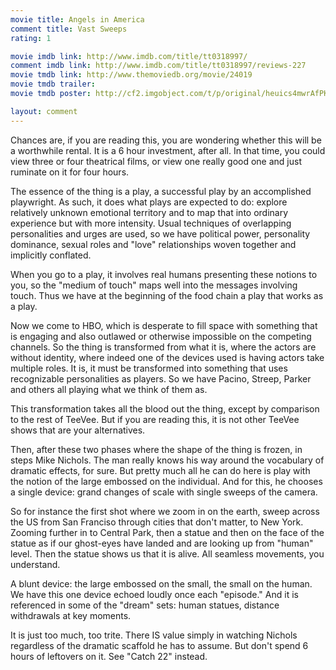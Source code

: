 ```yaml
---
movie title: Angels in America
comment title: Vast Sweeps
rating: 1

movie imdb link: http://www.imdb.com/title/tt0318997/
comment imdb link: http://www.imdb.com/title/tt0318997/reviews-227
movie tmdb link: http://www.themoviedb.org/movie/24019
movie tmdb trailer: 
movie tmdb poster: http://cf2.imgobject.com/t/p/original/heuics4mwrAfPKv3XRjYO1dQyEU.jpg

layout: comment
---
```


Chances are, if you are reading this, you are wondering whether this will be a worthwhile rental. It is a 6 hour investment, after all. In that time, you could view three or four theatrical films, or view one really good one and just ruminate on it for four hours.

The essence of the thing is a play, a successful play by an accomplished playwright. As such, it does what plays are expected to do: explore relatively unknown emotional territory and to map that into ordinary experience but with more intensity. Usual techniques of overlapping personalities and urges are used, so we have political power, personality dominance, sexual roles and "love" relationships woven together and implicitly conflated.

When you go to a play, it involves real humans presenting these notions to you, so the "medium of touch" maps well into the messages involving touch. Thus we have at the beginning of the food chain a play that works as a play.

Now we come to HBO, which is desperate to fill space with something that is engaging and also outlawed or otherwise impossible on the competing channels. So the thing is transformed from what it is, where the actors are without identity, where indeed one of the devices used is having actors take multiple roles. It is, it must be transformed into something that uses recognizable personalities as players. So we have Pacino, Streep, Parker and others all playing what we think of them as.

This transformation takes all the blood out the thing, except by comparison to the rest of TeeVee. But if you are reading this, it is not other TeeVee shows that are your alternatives.

Then, after these two phases where the shape of the thing is frozen, in steps Mike Nichols. The man really knows his way around the vocabulary of dramatic effects, for sure. But pretty much all he can do here is play with the notion of the large embossed on the individual. And for this, he chooses a single device: grand changes of scale with single sweeps of the camera.

So for instance the first shot where we zoom in on the earth, sweep across the US from San Franciso through cities that don't matter, to New York. Zooming further in to Central Park, then a statue and then on the face of the statue as if our ghost-eyes have landed and are looking up from "human" level. Then the statue shows us that it is alive. All seamless movements, you understand.

A blunt device: the large embossed on the small, the small on the human. We have this one device echoed loudly once each "episode." And it is referenced in some of the "dream" sets: human statues, distance withdrawals at key moments.

It is just too much, too trite. There IS value simply in watching Nichols regardless of the dramatic scaffold he has to assume. But don't spend 6 hours of leftovers on it. See "Catch 22" instead.